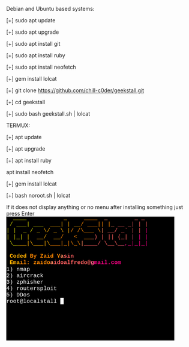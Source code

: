 Debian and Ubuntu based systems: 
 
[+] sudo apt update

[+] sudo apt upgrade

[+] sudo apt install git

[+] sudo apt install ruby

[+] sudo apt install neofetch

[+] gem install lolcat

[+] git clone https://github.com/chill-c0der/geekstall.git

[+] cd geekstall

[+] sudo bash geekstall.sh | lolcat


TERMUX:

[+] apt update

[+] apt upgrade

[+] apt install ruby

apt install neofetch

[+] gem install lolcat

[+] bash noroot.sh | lolcat

If it does not display anything or no menu after installing something just press Enter 
![Image](https://github.com/chill-c0der2/geekstall2/blob/main/Screenshot%202022-05-10%2010.26.19%20PM.png?raw=true)
